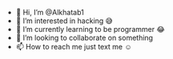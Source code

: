 - 👋 Hi, I’m @Alkhatab1
- 👀 I’m interested in hacking 😅
- 🌱 I’m currently learning to be programmer 😂
- 💞️ I’m looking to collaborate on something
- 📫 How to reach me just text me ☺️

<!---
Alkhatab1/Alkhatab1 is a ✨ special ✨ repository because its `README.md` (this file) appears on your GitHub profile.
You can click the Preview link to take a look at your changes.
--->
